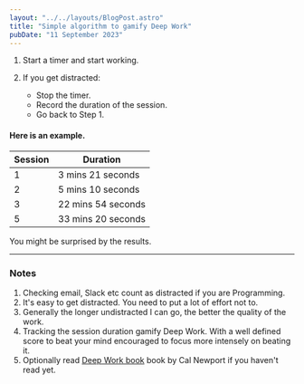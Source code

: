 ```yaml
---
layout: "../../layouts/BlogPost.astro"
title: "Simple algorithm to gamify Deep Work"
pubDate: "11 September 2023"
---
```


1. Start a timer and start working.

2. If you get distracted:
    * Stop the timer.
    * Record the duration of the session.
    * Go back to Step 1.

#### Here is an example.

|Session| Duration|
|----|----|
|1| 3 mins 21 seconds|
|2| 5 mins 10 seconds|
|3| 22 mins 54 seconds|
|5|33 mins 20 seconds|

You might be surprised by the results.

---
### Notes
1. Checking email, Slack etc count as distracted if you are Programming.
2. It's easy to get distracted. You need to put a lot of effort not to.
3. Generally the longer undistracted I can go, the better the quality of the work.
4. Tracking the session duration gamify Deep Work. With a well defined score to beat your mind encouraged to focus more intensely on beating it.
5. Optionally read [Deep Work book](https://www.amazon.co.uk/Deep-Work-Focused-Success-Distracted/dp/0349411905) book by Cal Newport if you haven't read yet.
